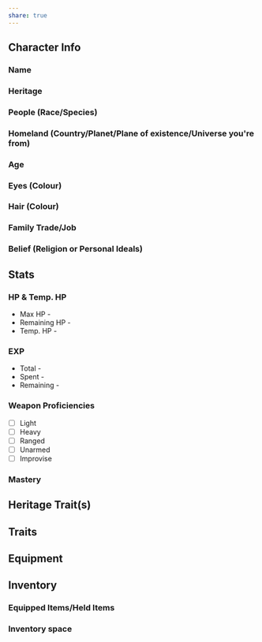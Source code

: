 ```yaml
---
share: true
---
```

## Character Info
### Name


### Heritage


### People (Race/Species)


### Homeland (Country/Planet/Plane of existence/Universe you're from)


### Age


### Eyes (Colour)


### Hair (Colour)


### Family Trade/Job


### Belief (Religion or Personal Ideals)



## Stats
### HP & Temp. HP
- Max HP - 
- Remaining HP - 
- Temp. HP - 
### EXP
- Total - 
- Spent - 
- Remaining - 
### Weapon Proficiencies
- [ ] Light
- [ ] Heavy
- [ ] Ranged
- [ ] Unarmed
- [ ] Improvise
### Mastery


## Heritage Trait(s)


## Traits


## Equipment


## Inventory
### Equipped Items/Held Items


### Inventory space
